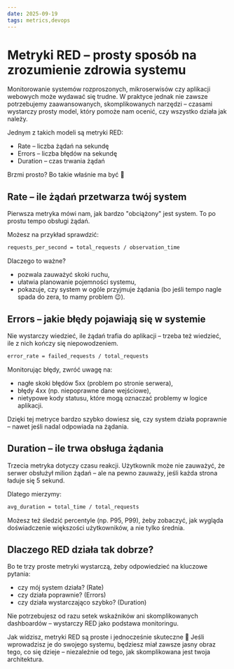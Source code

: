 ```yaml
---
date: 2025-09-19
tags: metrics,devops
---
```

# Metryki RED – prosty sposób na zrozumienie zdrowia systemu

Monitorowanie systemów rozproszonych, mikroserwisów czy aplikacji webowych może wydawać się trudne. W praktyce jednak nie zawsze potrzebujemy zaawansowanych, skomplikowanych narzędzi – czasami wystarczy prosty model, który pomoże nam ocenić, czy wszystko działa jak należy.

Jednym z takich modeli są metryki RED:
* Rate – liczba żądań na sekundę
* Errors – liczba błędów na sekundę
* Duration – czas trwania żądań

Brzmi prosto? Bo takie właśnie ma być 🙂

## Rate – ile żądań przetwarza twój system

Pierwsza metryka mówi nam, jak bardzo "obciążony" jest system. To po prostu tempo obsługi żądań.

Możesz na przykład sprawdzić:

```bash
requests_per_second = total_requests / observation_time
```

Dlaczego to ważne?
* pozwala zauważyć skoki ruchu,
* ułatwia planowanie pojemności systemu,
* pokazuje, czy system w ogóle przyjmuje żądania (bo jeśli tempo nagle spada do zera, to mamy problem 😉).

## Errors – jakie błędy pojawiają się w systemie

Nie wystarczy wiedzieć, ile żądań trafia do aplikacji – trzeba też wiedzieć, ile z nich kończy się niepowodzeniem.

```bash
error_rate = failed_requests / total_requests
```

Monitorując błędy, zwróć uwagę na:
* nagłe skoki błędów 5xx (problem po stronie serwera),
* błędy 4xx (np. niepoprawne dane wejściowe),
* nietypowe kody statusu, które mogą oznaczać problemy w logice aplikacji.

Dzięki tej metryce bardzo szybko dowiesz się, czy system działa poprawnie – nawet jeśli nadal odpowiada na żądania.

## Duration – ile trwa obsługa żądania

Trzecia metryka dotyczy czasu reakcji. Użytkownik może nie zauważyć, że serwer obsłużył milion żądań – ale na pewno zauważy, jeśli każda strona ładuje się 5 sekund.

Dlatego mierzymy:

```bash
avg_duration = total_time / total_requests
```

Możesz też śledzić percentyle (np. P95, P99), żeby zobaczyć, jak wygląda doświadczenie większości użytkowników, a nie tylko średnia.

## Dlaczego RED działa tak dobrze?

Bo te trzy proste metryki wystarczą, żeby odpowiedzieć na kluczowe pytania:
* czy mój system działa? (Rate)
* czy działa poprawnie? (Errors)
* czy działa wystarczająco szybko? (Duration)

Nie potrzebujesz od razu setek wskaźników ani skomplikowanych dashboardów – wystarczy RED jako podstawa monitoringu.

Jak widzisz, metryki RED są proste i jednocześnie skuteczne 🙂
Jeśli wprowadzisz je do swojego systemu, będziesz miał zawsze jasny obraz tego, co się dzieje – niezależnie od tego, jak skomplikowana jest twoja architektura.